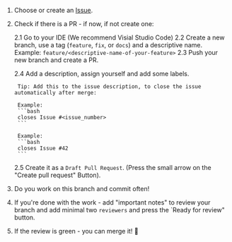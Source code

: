 


1. Choose or create an [Issue](https://github.com/open-marketplace-applications/dshop/issues).

2. Check if there is a PR - if now, if not create one:

    2.1 Go to your IDE (We recommend Visial Studio Code)
    2.2 Create a new branch, use a tag (`feature`, `fix`, or `docs`) and a descriptive name. Example: `feature/<descriptive-name-of-your-feature>`
    2.3 Push your new branch and create a PR.
    
    2.4 Add a description, assign yourself and add some labels.

        Tip: Add this to the issue description, to close the issue automatically after merge:

        Example:
        ```bash
        closes Issue #<issue_number>
        ```

        Example:
        ```bash
        closes Issue #42
        ```
    2.5 Create it as a `Draft Pull Request`. (Press the small arrow on the "Create pull request" Button).

3. Do you work on this branch and commit often!
4. If you're done with the work - add "important notes" to review your branch and add minimal two `reviewers` and press the `Ready for review" button.
5. If the review is green - you can merge it! :tada: